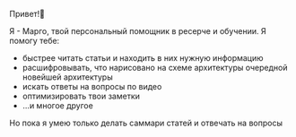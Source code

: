Привет!👋

Я - Марго, твой персональный помощник в ресерче и обучении. Я помогу тебе:
 - быстрее читать статьи и находить в них нужную информацию 
 - расшифровывать, что нарисовано на схеме архитектуры очередной новейшей архитектуры
 - искать ответы на вопросы по видео
 - оптимизировать твои заметки
 - ...и многое другое

Но пока я умею только делать саммари статей и отвечать на вопросы